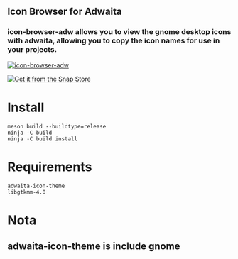 
## Icon Browser for Adwaita

### icon-browser-adw allows you to view the gnome desktop icons with adwaita, allowing you to copy the icon names for use in your projects.
[![icon-browser-adw](https://snapcraft.io/icon-browser-adw/badge.svg)](https://snapcraft.io/icon-browser-adw)

[![Get it from the Snap Store](https://snapcraft.io/en/dark/install.svg)](https://snapcraft.io/icon-browser-adw)

# Install 

    meson build --buildtype=release
    ninja -C build
    ninja -C build install

# Requirements

    adwaita-icon-theme
    libgtkmm-4.0

# Nota
## adwaita-icon-theme is include gnome